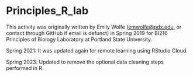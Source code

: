 # Principles_R_lab

This activity was originally written by Emily Wolfe (emwolfe@pdx.edu, or contact through GitHub if email is defunct) in Spring 2019 for BI216 Principles of Biology Laboratory at Portland State University. 

Spring 2021: It was updated again for remote learning using RStudio Cloud.

Spring 2023: Updated to remove the optional data cleaning steps performed in R.